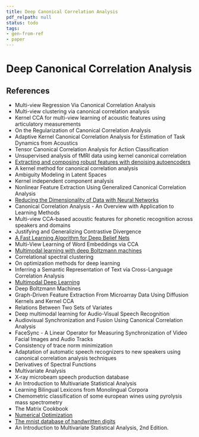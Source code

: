 ```yaml
---
title: Deep Canonical Correlation Analysis
pdf_relpath: null
status: todo
tags:
- gen-from-ref
- paper
---
```


# Deep Canonical Correlation Analysis

## References

- Multi-view Regression Via Canonical Correlation Analysis
- Multi-view clustering via canonical correlation analysis
- Kernel CCA for multi-view learning of acoustic features using articulatory measurements
- On the Regularization of Canonical Correlation Analysis
- Adaptive Kernel Canonical Correlation Analysis for Estimation of Task Dynamics from Acoustics
- Tensor Canonical Correlation Analysis for Action Classification
- Unsupervised analysis of fMRI data using kernel canonical correlation
- [Extracting and composing robust features with denoising autoencoders](./extracting-and-composing-robust-features-with-denoising-autoencoders.md)
- A kernel method for canonical correlation analysis
- Ambiguity Modeling in Latent Spaces
- Kernel independent component analysis
- Nonlinear Feature Extraction Using Generalized Canonical Correlation Analysis
- [Reducing the Dimensionality of Data with Neural Networks](./reducing-the-dimensionality-of-data-with-neural-networks.md)
- Canonical Correlation Analysis - An Overview with Application to Learning Methods
- Multi-view CCA-based acoustic features for phonetic recognition across speakers and domains
- Justifying and Generalizing Contrastive Divergence
- [A Fast Learning Algorithm for Deep Belief Nets](./a-fast-learning-algorithm-for-deep-belief-nets.md)
- Multi-View Learning of Word Embeddings via CCA
- [Multimodal learning with deep Boltzmann machines](./multimodal-learning-with-deep-boltzmann-machines.md)
- Correlational spectral clustering
- On optimization methods for deep learning
- Inferring a Semantic Representation of Text via Cross-Language Correlation Analysis
- [Multimodal Deep Learning](./multimodal-deep-learning.md)
- Deep Boltzmann Machines
- Graph-Driven Feature Extraction From Microarray Data Using Diffusion Kernels and Kernel CCA
- Relations Between Two Sets of Variates
- Deep multimodal learning for Audio-Visual Speech Recognition
- Audiovisual Synchronization and Fusion Using Canonical Correlation Analysis
- FaceSync - A Linear Operator for Measuring Synchronization of Video Facial Images and Audio Tracks
- Consistency of trace norm minimization
- Adaptation of automatic speech recognizers to new speakers using canonical correlation analysis techniques
- Derivatives of Spectral Functions
- Multivariate Analysis
- X‐ray microbeam speech production database
- An Introduction to Multivariate Statistical Analysis
- Learning Bilingual Lexicons from Monolingual Corpora
- Chemometric classification of some european wines using pyrolysis mass spectrometry
- The Matrix Cookbook
- [Numerical Optimization](./numerical-optimization.md)
- [The mnist database of handwritten digits](./the-mnist-database-of-handwritten-digits.md)
- An Introduction to Multivariate Statistical Analysis, 2nd Edition.
